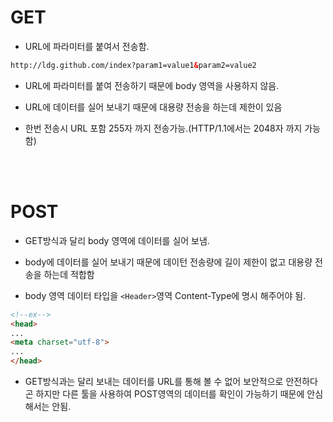 # GET 

* URL에 파라미터를 붙여서 전송함.
```html
http://ldg.github.com/index?param1=value1&param2=value2
```

* URL에 파라미터를 붙여 전송하기 때문에 body 영역을 사용하지 않음.
  
* URL에 데이터를 실어 보내기 때문에 대용량 전송을 하는데 제한이 있음

* 한번 전송시 URL 포함 255자 까지 전송가능.(HTTP/1.1에서는 2048자 까지 가능함)

<br></br>

# POST

* GET방식과 달리 body 영역에 데이터를 실어 보냄.

* body에 데이터를 실어 보내기 때문에 데이턴 전송량에 길이 제한이 없고 대용량 전송을 하는데 적합함

* body 영역 데이터 타입을 ``<Header>``영역 Content-Type에 명시 해주어야 됨.
```html
<!--ex-->
<head>
...
<meta charset="utf-8">
...
</head>
```

* GET방식과는 달리 보내는 데이터를 URL를 통해 볼 수 없어 보안적으로 안전하다곤 하지만 다른 툴을 사용하여 POST영역의 데이터를 확인이 가능하기 때문에 안심해서는 안됨.